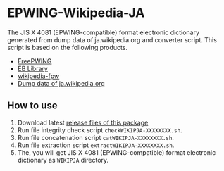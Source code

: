 # EPWING-Wikipedia-JA

The JIS X 4081 (EPWING-compatible) format electronic dictionary generated from dump data of ja.wikipedia.org and converter script.
This script is based on the following products.

- [FreePWING](ftp://ftp.sra.co.jp/pub/misc/freepwing/)
- [EB Library](https://github.com/mistydemeo/eb)
- [wikipedia-fpw](http://green.ribbon.to/~ikazuhiro/dic/wikipedia-fpw.html)
- [Dump data of ja.wikipedia.org](https://dumps.wikimedia.org/jawiki/)

## How to use

1. Download latest [release files of this package](https://github.com/astanabe/EPWING-Wikipedia-JA/releases)
2. Run file integrity check script `checkWIKIPJA-XXXXXXXX.sh`.
3. Run file concatenation script `catWIKIPJA-XXXXXXXX.sh`.
4. Run file extraction script `extractWIKIPJA-XXXXXXXX.sh`.
5. The, you will get JIS X 4081 (EPWING-compatible) format electronic dictionary as `WIKIPJA` directory.
